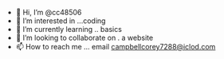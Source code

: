 - 👋 Hi, I’m @cc48506
- 👀 I’m interested in ...coding
- 🌱 I’m currently learning .. basics
- 💞️ I’m looking to collaborate on . a website 
- 📫 How to reach me ... email campbellcorey7288@iclod.com

<!---
cc48506/cc48506 is a ✨ special ✨ repository because its `README.md` (this file) appears on your GitHub profile.
You can click the Preview link to take a look at your changes.
--->
